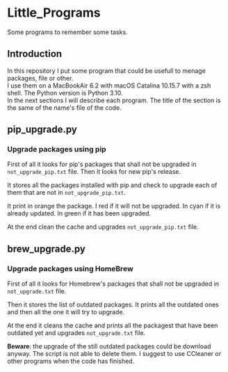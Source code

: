 # Little_Programs

Some programs to remember some tasks.

## Introduction

In this repository I put some program that could be usefull to menage packages, file or other.  
I use them on a MacBookAir 6.2 with macOS Catalina 10.15.7 with a zsh shell. The Python version is Python 3.10.  
In the next sections I will describe each program. The title of the section is the same of the name's file of the code.

## pip_upgrade.py

### Upgrade packages using pip

First of all it looks for pip's packages that shall not be upgraded in ```not_upgrade_pip.txt``` file.
Then it looks for new pip's release.

It stores all the packages installed with pip and check to upgrade each of them that are not in ```not_upgrade_pip.txt```.

It print in orange the package. I red if it will not be upgraded. In cyan if it is already updated. In green if it has been upgraded.

At the end clean the cache and upgrades ```not_upgrade_pip.txt``` file.

## brew_upgrade.py

### Upgrade packages using HomeBrew

First of all it looks for Homebrew's packages that shall not be upgraded in ```not_upgrade.txt``` file.

Then it stores the list of outdated packages.
It prints all the outdated ones and then all the one it will try to upgrade.

At the end it cleans the cache and prints all the packagest that have been outdated yet and upgrades ```not_upgrade.txt``` file.

**Beware**: the upgrade of the still outdated packages could be download anyway. The script is not able to delete them. I suggest to use CCleaner or other programs when the code has finished.
